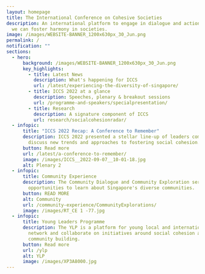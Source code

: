 ```yaml
---
layout: homepage
title: The International Conference on Cohesive Societies
description: An international platform to engage in dialogue and action on how
  we can foster harmony in societies.
image: /images/WEBSITE-BANNER_1200x630px_30_Jun.png
permalink: /
notification: ""
sections:
  - hero:
      background: /images/WEBSITE-BANNER_1200x630px_30_Jun.png
      key_highlights:
        - title: Latest News
          description: What's happening for ICCS
          url: /latest/experiencing-the-diversity-of-singapore/
        - title: ICCS 2022 at a glance
          description: Speeches, plenary & breakout sessions
          url: /programme-and-speakers/specialpresentation/
        - title: Research
          description: A signature component of ICCS
          url: research/socialcohesionradar/
  - infopic:
      title: "ICCS 2022 Recap: A Conference to Remember"
      description: ICCS 2022 presented a stellar line-up of leaders coming together to
        discuss new trends and approaches to fostering social cohesion.
      button: Read more
      url: /latest/a-conference-to-remember/
      image: /images/ICCS__2022-09-07__10-01-18.jpg
      alt: Plenary 2
  - infopic:
      title: Community Experience
      description: The Community Dialogue and Community Exploration series provide
        opportunities to learn about Singapore's diverse communities.
      button: READ MORE
      alt: Community
      url: /community-experience/CommunityExplorations/
      image: /images/RT_CE 1 -77.jpg
  - infopic:
      title: Young Leaders Programme
      description: The YLP is a platform for young local and international leaders to
        network and collaborate on initiatives around social cohesion and
        community building.
      button: Read more
      url: /ylp
      alt: YLP
      image: /images/XP3A8000.jpg
---
```


